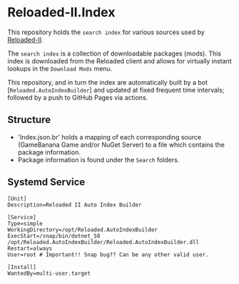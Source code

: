 # Reloaded-II.Index

This repository holds the `search index` for various sources used by [Reloaded-II](https://github.com/Reloaded-Project/Reloaded-II).  

The `search index` is a collection of downloadable packages (mods). This index is downloaded from the Reloaded client and allows for virtually instant lookups in the `Download Mods` menu.  

This repository, and in turn the index are automatically built by a bot [`Reloaded.AutoIndexBuilder`] and updated at fixed frequent time intervals; followed by a push to GitHub Pages via actions.  

## Structure

- 'Index.json.br' holds a mapping of each corresponding source (GameBanana Game and/or NuGet Server) to a file which contains the package information.  
- Package information is found under the `Search` folders.  

## Systemd Service

```
[Unit]
Description=Reloaded II Auto Index Builder

[Service]
Type=simple
WorkingDirectory=/opt/Reloaded.AutoIndexBuilder
ExecStart=/snap/bin/dotnet_50 /opt/Reloaded.AutoIndexBuilder/Reloaded.AutoIndexBuilder.dll
Restart=always
User=root # Important!! Snap bug?? Can be any other valid user.

[Install]
WantedBy=multi-user.target
```